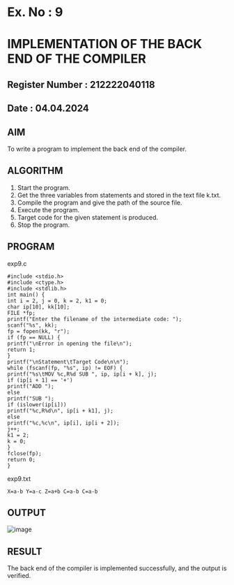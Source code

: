 # Ex. No : 9	
# IMPLEMENTATION OF THE BACK END OF THE COMPILER 
## Register Number : 212222040118
## Date : 04.04.2024

## AIM   
To write a program to implement the back end of the compiler.

## ALGORITHM
1.	Start the program.
2.	Get the three variables from statements and stored in the text file k.txt.
3.	Compile the program and give the path of the source file.
4.	Execute the program.
5.	Target code for the given statement is produced.
6.	Stop the program.

## PROGRAM
exp9.c
```
#include <stdio.h>
#include <ctype.h>
#include <stdlib.h>
int main() {
int i = 2, j = 0, k = 2, k1 = 0;
char ip[10], kk[10];
FILE *fp;
printf("Enter the filename of the intermediate code: ");
scanf("%s", kk);
fp = fopen(kk, "r");
if (fp == NULL) {
printf("\nError in opening the file\n");
return 1;
}
printf("\nStatement\tTarget Code\n\n");
while (fscanf(fp, "%s", ip) != EOF) {
printf("%s\tMOV %c,R%d SUB ", ip, ip[i + k], j);
if (ip[i + 1] == '+')
printf("ADD ");
else
printf("SUB ");
if (islower(ip[i]))
printf("%c,R%d\n", ip[i + k1], j);
else
printf("%c,%c\n", ip[i], ip[i + 2]);
j++;
k1 = 2;
k = 0;
}
fclose(fp);
return 0;
}
```
exp9.txt
```
X=a-b Y=a-c Z=a+b C=a-b C=a-b
```
## OUTPUT 
![image](https://github.com/KISHOREM04/19CS409-Compiler-Design-Lab/assets/119404643/f6a265d3-4a83-48fe-b40f-05635a31f5c6)

## RESULT
The back end of the compiler is implemented successfully, and the output is verified.
